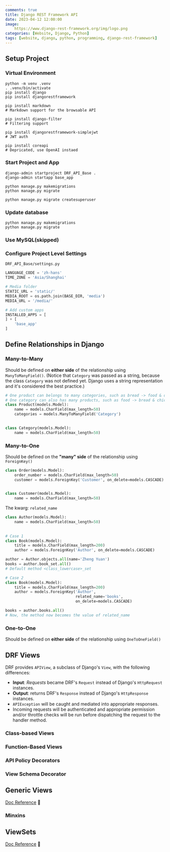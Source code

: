 ```yaml
---
comments: true
title: Django REST Framework API
date: 2023-04-12 12:00:00
image:
    https://www.django-rest-framework.org/img/logo.png
categories: [Website, Django, Python]
tags: [website, django, python, programming, django-rest-framework]
---
```


## Setup Project

### Virtual Environment

```shell
python -m venv .venv
. .venv/bin/activate
pip install django
pip install djangorestframework

pip install markdown			
# Markdown support for the browsable API

pip install django-filter		
# Filtering support

pip install djangorestframework-simplejwt	
# JWT auth

pip install coreapi
# Depricated, use OpenAI instaed
```

### Start Project and App

```shell
django-admin startproject DRF_API_Base .
django-admin startapp base_app

python manage.py makemigrations
python manage.py migrate

python manage.py migrate createsuperuser
```

### Update database

```shell
python manage.py makemigrations
python manage.py migrate
```

### Use MySQL(skipped)

### Configure Project Level Settings 

`DRF_API_Base/settings.py`

```python
LANGUAGE_CODE = 'zh-hans'
TIME_ZONE = 'Asia/Shanghai'

# Media folder
STATIC_URL = 'static/'
MEDIA_ROOT = os.path.join(BASE_DIR, 'media')
MEDIA_URL = '/media/'

# Add custom apps
INSTALLED_APPS = [
] + [
    'base_app'
]
```

## Define Relationships in Django

### Many-to-Many

Should be defined on **either side** of the relationship using `ManyToManyField()`. (Notice that `Category` was passed as a string, because the class `Category` was not defined yet. Django uses a string representation and it's considered the best practice.)

```python
# One product can belongs to many categories, such as bread -> food & on_sale_product
# One category can also has many products, such as food -> bread & chicken
class Product(models.Model):
    name = models.CharField(max_length=50)
    categories = models.ManyToManyField('Category')

    
class Category(models.Model):
    name = models.CharField(max_length=50)
```

### Many-to-One

Should be defined on the **"many" side** of the relationship using `ForeignKey()`

```python
class Order(models.Model):
    order_number = models.CharField(max_length=50)
    customer = models.ForeignKey('Customer', on_delete=models.CASCADE)

    
class Customer(models.Model):
    name = models.CharField(max_length=50)
```

The kwarg: `related_name` 

```python
class Author(models.Model):
    name = models.CharField(max_length=50)
    
 
# Case 1
class Book(models.Model):
    title = models.CharField(max_length=200)
    author = models.ForeignKey('Author', on_delete=models.CASCADE)

author = Author.objects.all(name='Zheng Yuan')
books = author.book_set.all()  
# Default method <class_lowercase>_set

# Case 2
class Book(models.Model):
    title = models.CharField(max_length=200)
    author = models.ForeignKey('Author', 
                               related_name='books',
                               on_delete=models.CASCADE)

books = author.books.all()
# Now, the method now becomes the value of related_name
```

### One-to-One

Should be defined on **either side** of the relationship using `OneToOneField()`

## DRF Views

DRF provides `APIView`, a subclass of Django's `View`, with the following differences:

- **Input**: *Requests* became DRF's `Request` instead of Django's `HttpRequest` instances.
- **Output**: returns DRF's `Response` instead of Django's `HttpResponse` instances.
- `APIException` will be caught and mediated into appropriate responses.
- Incoming requests will be authenticated and appropriate permission and/or throttle checks will be run before dispatching the request to the handler method.


### Class-based Views

### Function-Based Views

### API Policy Decorators

### View Schema Decorator

## Generic Views

[Doc Reference](https://www.django-rest-framework.org/api-guide/generic-views/) :link:

### Minxins

## ViewSets

[Doc Reference](https://www.django-rest-framework.org/api-guide/viewsets) :link: